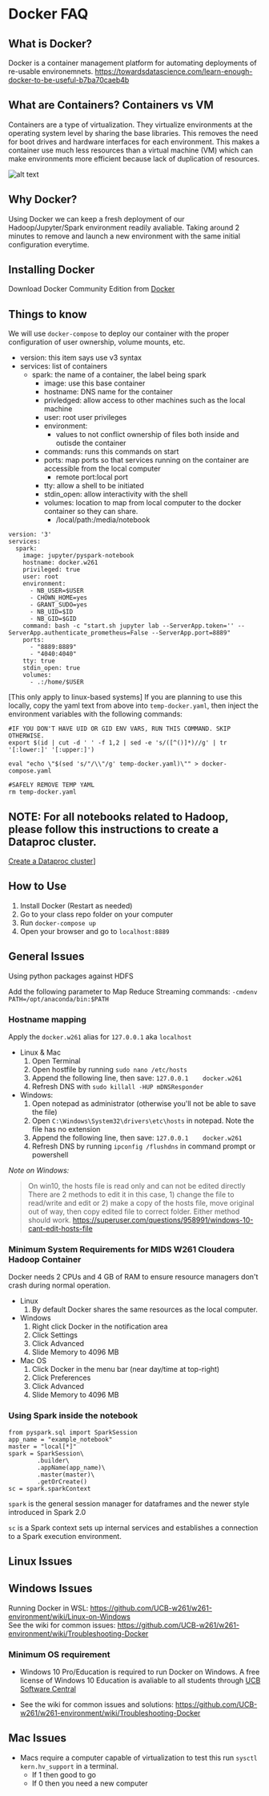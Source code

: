 # Docker FAQ

## What is Docker? 

Docker is a container management platform for automating deployments of re-usable environemnets. 
https://towardsdatascience.com/learn-enough-docker-to-be-useful-b7ba70caeb4b

## What are Containers? Containers vs VM

Containers are a type of virtualization. They virtualize environments at the operating system level by sharing the base libraries. This removes the need for boot drives and hardware interfaces for each environment. This makes a container use much less resources than a virtual machine (VM) which can make environments more efficient because lack of duplication of resources.

![alt text](http://zdnet2.cbsistatic.com/hub/i/r/2017/05/08/af178c5a-64dd-4900-8447-3abd739757e3/resize/770xauto/78abd09a8d41c182a28118ac0465c914/docker-vm-container.png "Container vs VM")

## Why Docker?

Using Docker we can keep a fresh deployment of our Hadoop/Jupyter/Spark environment readily avaliable. Taking around 2 minutes to remove and launch a new environment with the same initial configuration everytime.

## Installing Docker

Download Docker Community Edition from [Docker](https://docs.docker.com/engine/installation/ "Docker Install Documentation")

## Things to know

We will use `docker-compose` to deploy our container with the proper configuration of user ownership, volume mounts, etc.

- version: this item says use v3 syntax
- services: list of containers
  - spark: the name of a container, the label being spark
    - image: use this base container
    - hostname: DNS name for the container
    - privledged: allow access to other machines such as the local machine
    - user: root user privileges
    - environment:
      - values to not conflict ownership of files both inside and outisde the container
    - commands: runs this commands on start
    - ports: map ports so that services running on the container are accessible from the local computer
      - remote port:local port
    - tty: allow a shell to be initiated
    - stdin_open: allow interactivity with the shell
    - volumes: location to map from local computer to the docker container so they can share. 
      - /local/path:/media/notebook

```
version: '3'
services:
  spark:
    image: jupyter/pyspark-notebook
    hostname: docker.w261
    privileged: true
    user: root
    environment:
      - NB_USER=$USER
      - CHOWN_HOME=yes
      - GRANT_SUDO=yes
      - NB_UID=$ID
      - NB_GID=$GID
    command: bash -c "start.sh jupyter lab --ServerApp.token='' --ServerApp.authenticate_prometheus=False --ServerApp.port=8889"
    ports:
      - "8889:8889"
      - "4040:4040"
    tty: true
    stdin_open: true
    volumes:
      - .:/home/$USER
```

[This only apply to linux-based systems]
If you are planning to use this locally, copy the yaml text from above into `temp-docker.yaml`, then inject the environment variables with the following commands:

```
#IF YOU DON'T HAVE UID OR GID ENV VARS, RUN THIS COMMAND. SKIP OTHERWISE.
export $(id | cut -d ' ' -f 1,2 | sed -e 's/([^()]*)//g' | tr '[:lower:]' '[:upper:]')

eval "echo \"$(sed 's/"/\\"/g' temp-docker.yaml)\"" > docker-compose.yaml

#SAFELY REMOVE TEMP YAML
rm temp-docker.yaml
```

## NOTE: For all notebooks related to Hadoop, please follow this instructions to create a Dataproc cluster.

[Create a Dataproc cluster](https://github.com/UCB-w261/w261-environment/create-dataproc-cluster/README.md)]

## How to Use

1. Install Docker (Restart as needed)
2. Go to your class repo folder on your computer
3. Run `docker-compose up`
4. Open your browser and go to `localhost:8889`

## General Issues

Using python packages against HDFS

Add the following parameter to Map Reduce Streaming commands:
`-cmdenv PATH=/opt/anaconda/bin:$PATH`

### Hostname mapping

Apply the `docker.w261` alias for `127.0.0.1` aka `localhost`
- Linux & Mac
  1. Open Terminal
  2. Open hostfile by running `sudo nano /etc/hosts`
  3. Append the following line, then save: `127.0.0.1    docker.w261`
  4. Refresh DNS with `sudo killall -HUP mDNSResponder`
- Windows:
  1. Open notepad as administrator (otherwise you'll not be able to save the file)
  2. Open `C:\Windows\System32\drivers\etc\hosts` in notepad.  Note the file has no extension
  3. Append the following line, then save: `127.0.0.1    docker.w261`
  4. Refresh DNS by running `ipconfig /flushdns` in command prompt or powershell

*Note on Windows:*
> On win10, the hosts file is read only and can not be edited directly
> There are 2 methods to edit it in this case, 1) change the file to read/write and edit or 2) make a copy of the hosts file, move original out of way, then copy edited file to correct folder. Either method should work. 
> https://superuser.com/questions/958991/windows-10-cant-edit-hosts-file
  
### Minimum System Requirements for MIDS W261 Cloudera Hadoop Container

Docker needs 2 CPUs and 4 GB of RAM to ensure resource managers don't crash during normal operation. 
- Linux
  1. By default Docker shares the same resources as the local computer.
- Windows
  1. Right click Docker in the notification area
  2. Click Settings
  3. Click Advanced
  4. Slide Memory to 4096 MB
- Mac OS
  1. Click Docker in the menu bar (near day/time at top-right)
  2. Click Preferences
  3. Click Advanced
  4. Slide Memory to 4096 MB

### Using Spark inside the notebook

```
from pyspark.sql import SparkSession
app_name = "example_notebook"
master = "local[*]"
spark = SparkSession\
        .builder\
        .appName(app_name)\
        .master(master)\
        .getOrCreate()
sc = spark.sparkContext
```

`spark` is the general session manager for dataframes and the newer style introduced in Spark 2.0

`sc` is a Spark context sets up internal services and establishes a connection to a Spark execution environment.

## Linux Issues

## Windows Issues
Running Docker in WSL: https://github.com/UCB-w261/w261-environment/wiki/Linux-on-Windows   
See the wiki for common issues: https://github.com/UCB-w261/w261-environment/wiki/Troubleshooting-Docker

### Minimum OS requirement

- Windows 10 Pro/Education is required to run Docker on Windows. A free license of Windows 10 Education is avaliable to all students through [UCB Software Central](https://software.berkeley.edu/operating-systems#Microsoft)

- See the wiki for common issues and solutions: https://github.com/UCB-w261/w261-environment/wiki/Troubleshooting-Docker

## Mac Issues

- Macs require a computer capable of virtualization to test this run `sysctl kern.hv_support` in a terminal.
  - If 1 then good to go
  - If 0 then you need a new computer

